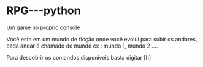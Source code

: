 # RPG---python
Um game no proprio console

Você esta em um mundo de ficção onde você evolui para subir os andares, cada andar é chamado de mundo
ex : mundo 1, mundo 2 ....

Para descobrir os comandos disponiveis basta digitar [h]
